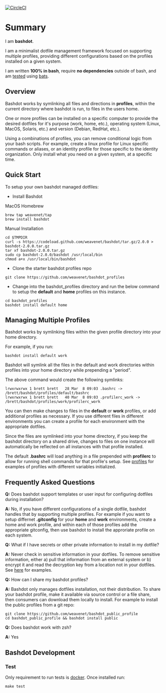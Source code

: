 [![CircleCI](https://circleci.com/gh/weavenet/bashdot/tree/master.svg?style=svg)](https://circleci.com/gh/weavenet/bashdot/tree/master)

# Summary

I am **bashdot**.

I am a minimalist dotfile management framework focused on supporting multiple
profiles, providing different configurations based on the profiles installed
on a given system.

I am written **100% in bash**, require **no dependencies** outside of bash, and am [tested](https://circleci.com/gh/weavenet/bashdot/tree/master) using [bats](https://github.com/sstephenson/bats).

## Overview

Bashdot works by symlinking all files and directions in **profiles**, within
the current directory where bashdot is run, to files in the users home.

One or more profiles can be installed on a specific computer to provide
the desired dotfiles for it's purpose (work, home, etc.), operating
system (Linux, MacOS, Solaris, etc.) and version (Debian, RedHat, etc.).

Using a combinations of profiles, you can remove conditional logic from your bash
scripts. For example, create a linux profile for Linux specific commands or
aliases, or an identity profile for those specific to the identity organization. Only
install what you need on a given system, at a specific time.

## Quick Start

To setup your own bashdot managed dotfiles:

* Install Bashdot

MacOS Homebrew

```
brew tap weavenet/tap
brew install bashdot
```

Manual Installation

```
cd $TMPDIR
curl -s https://codeload.github.com/weavenet/bashdot/tar.gz/2.0.0 > bashdot-2.0.0.tar.gz
tar xf bashdot-2.0.0.tar.gz
sudo cp bashdot-2.0.0/bashdot /usr/local/bin
chmod a+x /usr/local/bin/bashdot
```

* Clone the starter bashdot profiles repo

```
git clone https://github.com/weavenet/bashdot_profiles
```

* Change into the bashdot_profiles directory and run the below command to setup the
**default** and **home** profiles on this instance.

```
cd bashdot_profiles
bashdot install default home
```

## Managing Multiple Profiles

Bashdot works by symlinking files within the given profile directory into your home directory.

For example, if you run:

```
bashdot install default work
```

Bashdot will symlink all the files in the default and work directories within profiles
into your home directory while prepending a "period".

The above command would create the following symlinks:

```
lrwxrwxrwx 1 brett brett   28 Mar  8 09:03 .bashrc -> /brett/bashdot/profiles/default/bashrc
lrwxrwxrwx 1 brett brett   40 Mar  8 09:03 .profilerc_work -> /brett/bashdot/profiles/work/profilerc_work
```

You can then make changes to files in the **default** or **work** profiles, or
add additional profiles as necessary.  If you use different files in different
environments you can create a profile for each environment with the appropriate dotfiles.

Since the files are symlinked into your home directory, if you keep the bashdot directory
on a shared drive, changes to files on one instance will automatically be reflected on all
instances with that profile installed.

The default **.bashrc** will load anything in a file prepended with **profilerc** to
allow for running shell commands for that profile's setup. See
[profiles](https://github.com/weavenet/bashdot/tree/master/profiles)
for examples of profiles with different variables initialized.

## Frequently Asked Questions

**Q:** Does bashdot support templates or user input for configuring dotfiles during installation?

**A:** No, if you have different configurations of a single dotfile, bashdot handles that
by supporting multiple profiles. For example if you want to setup differnet **.gitconfig**
for your **home** and **work** environments, create a home and work profile, and within each of
those profiles add the appropriate gitconfig, then use bashdot to install the approriate profile
on each system.

**Q:** What if I have secrets or other private information to install in my dotfile?

**A:** Never check in sensitive information in your dotfiles. To remove sensitive information,
either a) pull that information from an external system or b) encrypt it and read the decryption
key from a location not in your dotfiles. See [here](https://gist.github.com/weavenet/f3af28350f07176674a5474b2d891102) for examples.

**Q:** How can I share my bashdot profiles?

**A:** Bashdot only manages dotfiles installation, not their distribution. To share your
bashdot profile, make it available via source control or a file share, then consumers can
download them locally to install. For example to install the public profiles from a git repo:

```
git clone https://github.com/weavenet/bashdot_public_profile
cd bashdot_public_profile && bashdot install public
```

**Q:** Does bashdot work with zsh?

**A:** Yes

## Bashdot Development

### Test

Only requirement to run tests is [docker](https://docs.docker.com/install/). Once installed run:

```
make test
```
